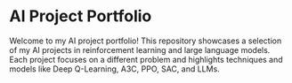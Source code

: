# AI Project Portfolio

Welcome to my AI project portfolio! This repository showcases a selection of my AI projects in reinforcement learning and large language models. Each project focuses on a different problem and highlights techniques and models like Deep Q-Learning, A3C, PPO, SAC, and LLMs.
